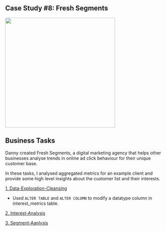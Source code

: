 ## Case Study #8: Fresh Segments
<img src="https://8weeksqlchallenge.com/images/case-study-designs/8.png" width="350" height="350">

## Business Tasks
Danny created Fresh Segments, a digital marketing agency that helps other businesses analyse trends in online ad click behaviour for their unique customer base.

In these tasks, I analysed aggregated metrics for an example client and provide some high level insights about the customer list and their interests.

[1. Data-Exploration-Cleansing](https://github.com/toludoyin/8-week-sql-challenge/blob/main/Case-Study-%238-Fresh-Segments/Data-Exploration-Cleansing.sql)

* Used `ALTER TABLE` and `ALTER COLUMN` to modify a datatype column in interest_metrics table.

[2. Interest-Analysis](https://github.com/toludoyin/8-week-sql-challenge/blob/main/Case-Study-%238-Fresh-Segments/Interest-Analysis.sql)

[3. Segment-Aanlysis](https://github.com/toludoyin/8-week-sql-challenge/blob/main/Case-Study-%238-Fresh-Segments/Segment-Analysis.sql)

